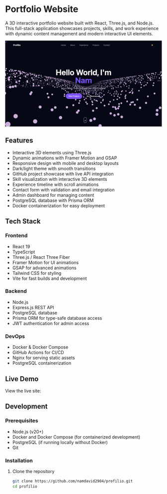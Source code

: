 # Portfolio Website

A 3D interactive portfolio website built with React, Three.js, and Node.js. This full-stack application showcases projects, skills, and work experience with dynamic content management and modern interactive UI elements.

![Portfolio Screenshot](client/public/assets/projects/profilio.png)

## Features

- Interactive 3D elements using Three.js
- Dynamic animations with Framer Motion and GSAP
- Responsive design with mobile and desktop layouts
- Dark/light theme with smooth transitions
- GitHub project showcase with live API integration
- Skill visualization with interactive 3D elements
- Experience timeline with scroll animations
- Contact form with validation and email integration
- Admin dashboard for managing content
- PostgreSQL database with Prisma ORM
- Docker containerization for easy deployment

## Tech Stack

### Frontend
- React 19
- TypeScript
- Three.js / React Three Fiber
- Framer Motion for UI animations
- GSAP for advanced animations
- Tailwind CSS for styling
- Vite for fast builds and development

### Backend
- Node.js
- Express.js REST API
- PostgreSQL database
- Prisma ORM for type-safe database access
- JWT authentication for admin access

### DevOps
- Docker & Docker Compose
- GitHub Actions for CI/CD
- Nginx for serving static assets
- PostgreSQL containerization

## Live Demo

View the live site: 

## Development

### Prerequisites
- Node.js (v20+)
- Docker and Docker Compose (for containerized development)
- PostgreSQL (if running locally without Docker)
- Git

### Installation

1. Clone the repository
   ```bash
   git clone https://github.com/namdavid2904/profilio.git
   cd profilio
